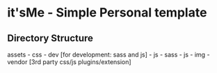 # it'sMe - Simple Personal template


## Directory Structure
assets
    - css
    - dev [for development: sass and js]
        - js
        - sass
    - js
    - img
    - vendor [3rd party css/js plugins/extension]